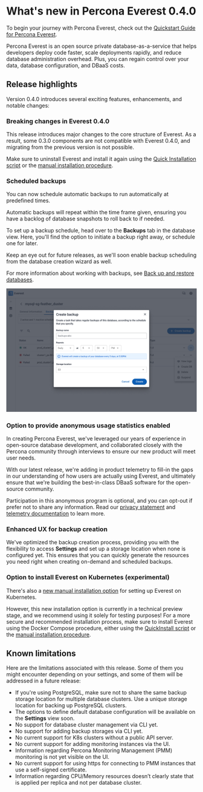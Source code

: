 # What's new in Percona Everest 0.4.0

To begin your journey with Percona Everest, check out the [Quickstart Guide for Percona Everest](../quickstart-guide/quick-install.md).

Percona Everest is an open source private database-as-a-service that helps developers deploy code faster, scale deployments rapidly, and reduce database administration overhead. Plus, you can regain control over your data, database configuration, and DBaaS costs.

## Release highlights

Version 0.4.0 introduces several exciting features, enhancements, and notable changes:

### Breaking changes in Everest 0.4.0

This release introduces major changes to the core structure of Everest. As a result, some 0.3.0 components are not compatible with Everest 0.4.0, and migrating from the previous version is not possible. 

Make sure to uninstall Everest and install it again using the [Quick Installation script](../quickstart-guide/qs-overview.md) or the [manual installation procedure](../install/SetupPrereqs.md). 

### Scheduled backups

You can now schedule automatic backups to run automatically at predefined times. 

Automatic backups will repeat within the time frame given, ensuring you have a backlog of database snapshots to roll back to if needed.

To set up a backup schedule, head over to the **Backups** tab in the database view. Here, you'll find the option to initiate a backup right away, or schedule one for later. 

Keep an eye out for future releases, as we'll soon enable backup scheduling from the database creation wizard as well.

For more information about working with backups, see [Back up and restore databases](../use/backupRestore.md).

![!image](../images/schedule_backups.png)


### Option to provide anonymous usage statistics enabled

In creating Percona Everest, we've leveraged our years of experience in open-source database development, and collaborated closely with the Percona community through interviews to ensure our new product will meet user needs.

With our latest release, we're adding in product telemetry to fill-in the gaps in our understanding of how users are actually using Everest, and ultimately ensure that we're building the best-in-class DBaaS software for the open-source community.

Participation in this anonymous program is optional, and you can opt-out if prefer not to share any information. 
Read our [privacy statement](https://www.percona.com/privacy-policy#h.e34c40q8sb1a) and [telemetry documentation](../reference/telemetry.md) to learn more.

### Enhanced UX for backup creation

We've optimized the backup creation process, providing you with the flexibility to access **Settings** and set up a storage location when none is configured yet.
This ensures that you can quickly generate the resources you need right when creating on-demand and scheduled backups.

### Option to install Everest on Kubernetes (experimental)

There's also a [new manual installation option](../install/installtoK8.md) for setting up Everest on Kubernetes. 

However, this new installation option is currently in a technical preview stage, and we recommend using it solely for testing purposes! For a more secure and recommended installation process, make sure to install Everest using the Docker Compose procedure, either using the [QuickInstall script](../install/quick-install) or the [manual installation procedure](../install/installUsingDocker).

## Known limitations

Here are the limitations associated with this release. Some of them you might encounter depending on your settings, and some of them will be addressed in a future release: 

- If you're using PostgreSQL, make sure not to share the same backup storage location for multiple database clusters. Use a unique storage location for backing up PostgreSQL clusters.
- The options to define default database configuration will be available on the **Settings** view soon.
- No support for database cluster management via CLI yet.
- No support for adding backup storages via CLI yet.
- No current support for K8s clusters without a public API server.
- No current support for adding monitoring instances via the UI. 
- Information regarding Percona Monitoring Management (PMM) monitoring is not yet visible on the UI.
- No current support for using https for connecting to PMM instances that use a self-signed certificate.
- Information regarding CPU/Memory resources doesn’t clearly state that is applied per replica and not per database cluster.